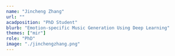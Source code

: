```yaml
---
name: "Jincheng Zhang"
url: ""
acadposition: "PhD Student"
blurb: "Emotion-specific Music Generation Using Deep Learning"
themes: ["mir"]
role: "PhD"
image: "./jinchengzhang.png"
---
```

